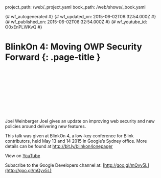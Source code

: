 project_path: /web/_project.yaml
book_path: /web/shows/_book.yaml

{# wf_autogenerated #}
{# wf_updated_on: 2015-06-02T06:32:54.000Z #}
{# wf_published_on: 2015-06-02T06:32:54.000Z #}
{# wf_youtube_id: O0xEnPLWKvQ #}

# BlinkOn 4: Moving OWP Security Forward {: .page-title }


<div class="video-wrapper">
  <iframe class="devsite-embedded-youtube-video" data-video-id="O0xEnPLWKvQ"
          data-autohide="1" data-showinfo="0" frameborder="0" allowfullscreen>
  </iframe>
</div>

Joel Weinberger
Joel gives an update on improving web security and new policies around delivering new features.

This talk was given at BlinkOn 4, a low-key conference for Blink contributors, held May 13 and 14 2015 in Google’s Sydney office. More details can be found at http://bit.ly/blinkon4onepager

View on [YouTube](https://youtu.be/O0xEnPLWKvQ)

Subscribe to the Google Developers channel at: [http://goo.gl/mQyv5L](http://goo.gl/mQyv5L)
